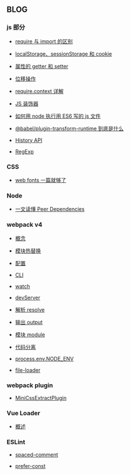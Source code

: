 ## BLOG

### js 部分

- [require 与 import 的区别](./js-part/require-or-import.md)

- [localStorage、sessionStorage 和 cookie](./js-part/localStorage-sessionStorage.md)

- [属性的 getter 和 setter](./js-part/getter-setter.md)

- [位移操作](./js-part/shift.md)

- [require.context 详解](./js-part/require-context.md)

- [JS 装饰器](./js-part/decorators.md)

- [如何用 node 执行用 ES6 写的 js 文件](./js-part/node-es6.md)

- [@babel/plugin-transform-runtime 到底是什么](./js-part/babel-runtime.md)

- [History API](./js-part/history.md)

- [RegExp](./regExp/common.md)

<!-- - [generator]() -->

<!-- - [@babel/plugin-transform-runtime 详解]() -->

### CSS

- [web fonts 一篇就够了](./css/webFonts.md)

### Node

- [一文读懂 Peer Dependencies]()

### webpack v4

- [概念](./webpack/concept.md)

- [模块热替换](./webpack/hot-module.md)

- [配置](./webpack/configuration.md)

- [CLI](./webpack/cli.md)

- [watch](./webpack/watch.md)

- [devServer](./webpack/devServer.md)

- [解析 resolve](./webpack/resolve.md)

- [输出 output](./webpack/output.md)

- [模块 module](./webpack/module.md)

- [代码分离](./webpack/bundle.md)

- [process.env.NODE_ENV](./webpack/node-env.md)

- [file-loader](./webpack/fileLoader.md)

### webpack plugin

- [MiniCssExtractPlugin](./webpack/plugin/MiniCssExtractPlugin.md)

### Vue Loader

- [概述](./vue-loader/overview.md)

### ESLint

- [spaced-comment](./ESLint/space-comment.md)

- [prefer-const](./ESLint/prefer-const.md)
